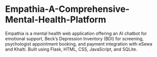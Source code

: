 # Empathia-A-Comprehensive-Mental-Health-Platform
Empathia is a mental health web application offering an AI chatbot for emotional support, Beck’s Depression Inventory (BDI) for screening, psychologist appointment booking, and payment integration with eSewa and Khalti. Built using Flask, HTML, CSS, JavaScript, and SQLite.
